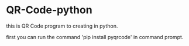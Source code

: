 # QR-Code-python
this is QR Code program to creating in python.

first you can run the command 'pip install pyqrcode' in command prompt.
